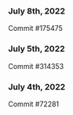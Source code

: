 ### July 8th, 2022

Commit #175475

### July 5th, 2022

Commit #314353


### July 4th, 2022

Commit #72281
